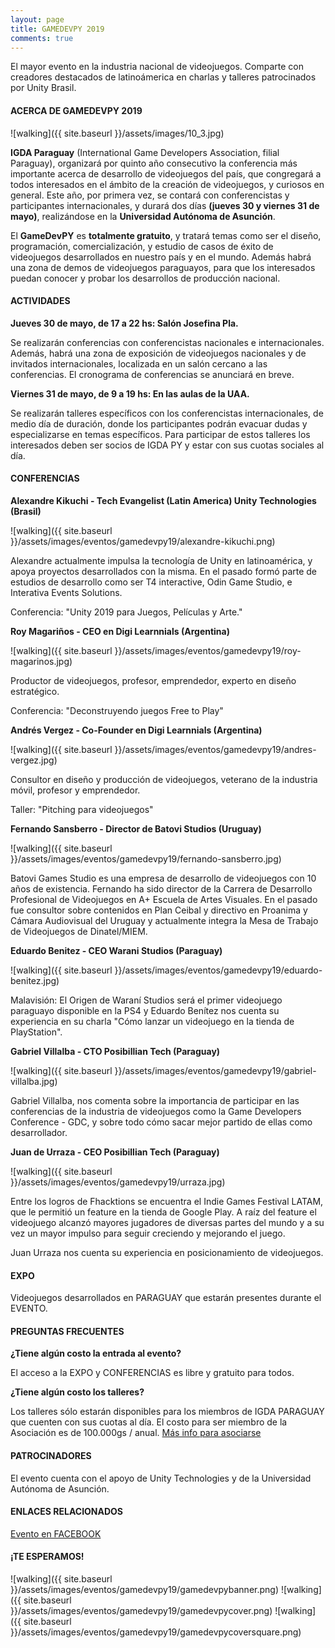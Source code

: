 ```yaml
---
layout: page
title: GAMEDEVPY 2019
comments: true
---
```


El mayor evento en la industria nacional de videojuegos.
Comparte con creadores destacados de latinoámerica en charlas y talleres patrocinados por Unity Brasil.

#### ACERCA DE GAMEDEVPY 2019

![walking]({{ site.baseurl }}/assets/images/10_3.jpg)

**IGDA Paraguay** (International Game Developers Association, filial Paraguay), organizará por quinto año consecutivo la conferencia más importante acerca de desarrollo de videojuegos del país, que congregará a todos interesados en el ámbito de la creación de videojuegos, y curiosos en general. Este año, por primera vez, se contará con conferencistas y participantes internacionales, y durará dos días **(jueves 30 y viernes 31 de mayo)**, realizándose en la **Universidad Autónoma de Asunción**.

El **GameDevPY** es **totalmente gratuito**, y tratará temas como ser el diseño, programación, comercialización, y estudio de casos de éxito de videojuegos desarrollados en nuestro país y en el mundo. Además habrá una zona de demos de videojuegos paraguayos, para que los interesados puedan conocer y probar los desarrollos de producción nacional.

#### ACTIVIDADES

**Jueves 30 de mayo, de 17 a 22 hs: Salón Josefina Pla.**

Se realizarán conferencias con conferencistas nacionales e internacionales. Además, habrá una zona de exposición de videojuegos nacionales y de invitados internacionales, localizada en un salón cercano a las conferencias. El cronograma de conferencias se anunciará en breve.

**Viernes 31 de mayo, de 9 a 19 hs: En las aulas de la UAA.**

Se realizarán talleres específicos con los conferencistas internacionales, de medio día de duración, donde los participantes podrán evacuar dudas y especializarse en temas específicos. Para participar de estos talleres los interesados deben ser socios de IGDA PY y estar con sus cuotas sociales al día. 

#### CONFERENCIAS

**Alexandre Kikuchi - Tech Evangelist (Latin America) Unity Technologies (Brasil)**

![walking]({{ site.baseurl }}/assets/images/eventos/gamedevpy19/alexandre-kikuchi.png)

Alexandre actualmente impulsa la tecnología de Unity en latinoamérica, y apoya proyectos desarrollados con la misma. En el pasado formó parte de estudios de desarrollo como ser T4 interactive, Odin Game Studio, e Interativa Events Solutions.

Conferencia: "Unity 2019 para Juegos, Películas y Arte."

**Roy Magariños - CEO en Digi Learnnials (Argentina)**

![walking]({{ site.baseurl }}/assets/images/eventos/gamedevpy19/roy-magarinos.jpg)

Productor de videojuegos, profesor, emprendedor, experto en diseño estratégico.

Conferencia: "Deconstruyendo juegos Free to Play"

**Andrés Vergez - Co-Founder en Digi Learnnials (Argentina)**

![walking]({{ site.baseurl }}/assets/images/eventos/gamedevpy19/andres-vergez.jpg)

Consultor en diseño y producción de videojuegos, veterano de la industria móvil, profesor y emprendedor.

Taller: "Pitching para videojuegos"

**Fernando Sansberro - Director de Batovi Studios (Uruguay)**

![walking]({{ site.baseurl }}/assets/images/eventos/gamedevpy19/fernando-sansberro.jpg)

Batovi Games Studio es una empresa de desarrollo de videojuegos con 10 años de existencia.
Fernando ha sido director de la Carrera de Desarrollo Profesional de Videojuegos en A+ Escuela de
Artes Visuales. En el pasado fue consultor sobre contenidos en Plan Ceibal y directivo en Proanima
y Cámara Audiovisual del Uruguay y actualmente integra la Mesa de Trabajo de Videojuegos de
Dinatel/MIEM.

**Eduardo Benitez - CEO Warani Studios (Paraguay)**

![walking]({{ site.baseurl }}/assets/images/eventos/gamedevpy19/eduardo-benitez.jpg)

Malavisión: El Origen de Waraní Studios será el primer videojuego paraguayo disponible en la PS4 y Eduardo Benítez nos cuenta su experiencia en su charla "Cómo lanzar un videojuego en la tienda de PlayStation".

**Gabriel Villalba - CTO Posibillian Tech (Paraguay)**

![walking]({{ site.baseurl }}/assets/images/eventos/gamedevpy19/gabriel-villalba.jpg)

Gabriel Villalba, nos comenta sobre la importancia de participar en las conferencias de la industria de videojuegos como la Game Developers Conference - GDC, y sobre todo cómo sacar mejor partido de ellas como desarrollador.

**Juan de Urraza - CEO Posibillian Tech (Paraguay)**

![walking]({{ site.baseurl }}/assets/images/eventos/gamedevpy19/urraza.jpg)

Entre los logros de Fhacktions se encuentra el Indie Games Festival LATAM, que le permitió un feature en la tienda de Google Play.  A raíz del feature el videojuego alcanzó mayores jugadores de diversas partes del mundo y a su vez un mayor impulso para seguir creciendo y mejorando el juego.

Juan Urraza nos cuenta su experiencia en posicionamiento de videojuegos.

#### EXPO

Videojuegos desarrollados en PARAGUAY que estarán presentes durante el EVENTO.

#### PREGUNTAS FRECUENTES

**¿Tiene algún costo la entrada al evento?** 

El acceso a la EXPO y CONFERENCIAS es libre y gratuito para todos. 

**¿Tiene algún costo los talleres?** 

Los talleres sólo estarán disponibles para los miembros de IGDA PARAGUAY que cuenten con sus cuotas al día. El costo para ser miembro de la Asociación es de 100.000gs / anual. [Más info para asociarse][asociate-igda]


#### PATROCINADORES

El evento cuenta con el apoyo de Unity Technologies y de la Universidad Autónoma de Asunción.

#### ENLACES RELACIONADOS

[Evento en FACEBOOK][evento_fb]

#### ¡TE ESPERAMOS!

![walking]({{ site.baseurl }}/assets/images/eventos/gamedevpy19/gamedevpybanner.png)
![walking]({{ site.baseurl }}/assets/images/eventos/gamedevpy19/gamedevpycover.png)
![walking]({{ site.baseurl }}/assets/images/eventos/gamedevpy19/gamedevpycoversquare.png)

[evento_fb]:https://www.facebook.com/events/2148082561941182/
[asociate-igda]:../asociate.html